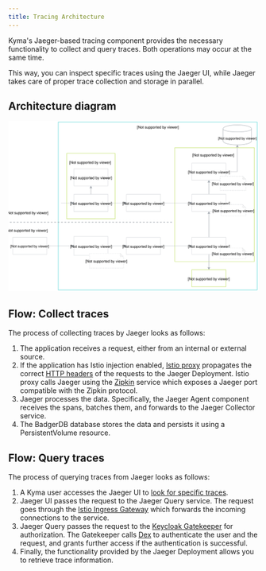 ```yaml
---
title: Tracing Architecture
---
```



Kyma's Jaeger-based tracing component provides the necessary functionality to collect and query traces. Both operations may occur at the same time. 

This way, you can inspect specific traces using the Jaeger UI, while Jaeger takes care of proper trace collection and storage in parallel. 

## Architecture diagram

![Tracing architecture](./assets/obsv-tracing-architecture.svg)


## Flow: Collect traces

The process of collecting traces by Jaeger looks as follows:
 
1. The application receives a request, either from an internal or external source.
2. If the application has Istio injection enabled, [Istio proxy](https://github.com/istio/proxy) propagates the correct [HTTP headers](/components/tracing#details-propagate-http-headers) of the requests to the Jaeger Deployment. Istio proxy calls Jaeger using the [Zipkin](https://zipkin.io/) service which exposes a Jaeger port compatible with the Zipkin protocol.  
3. Jaeger processes the data. Specifically, the Jaeger Agent component receives the spans, batches them, and forwards to the Jaeger Collector service. 
4. The BadgerDB database stores the data and persists it using a PersistentVolume resource.

## Flow: Query traces

The process of querying traces from Jaeger looks as follows:

1. A Kyma user accesses the Jaeger UI to [look for specific traces](/components/tracing#details-search-for-traces).
2. Jaeger UI passes the request to the Jaeger Query service. The request goes through the [Istio Ingress Gateway](/components/application-connector/#architecture-application-connector-components-istio-ingress-gateway) which forwards the incoming connections to the service.
3. Jaeger Query passes the request to the [Keycloak Gatekeeper](https://github.com/keycloak/keycloak-gatekeeper) for authorization. The Gatekeeper calls [Dex](https://github.com/dexidp/dex) to authenticate the user and the request, and grants further access if the authentication is successful. 
4. Finally, the functionality provided by the Jaeger Deployment allows you to retrieve trace information. 





